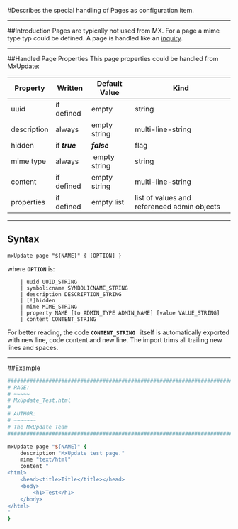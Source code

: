 <!--
 *
 *  This file is part of MxUpdate <http://www.mxupdate.org>.
 *
 *  MxUpdate is a deployment tool for a PLM platform to handle
 *  administration objects as single update files (configuration item).
 *
 *  Copyright (C) 2008-2016 The MxUpdate Team
 *
 *  The Manual of MxUpdate is licensed under a CC BY-NC-SA 4.0 license
 *  (Creative Commons Attribution-NonCommercial-ShareAlike 4.0 
 *  International 4.0 license).
 *
 *  You should have received a copy of the license along with this
 *  work. If not, see <http://creativecommons.org/licenses/by-nc-sa/4.0/>.
 *
-->

#Describes the special handling of Pages as configuration item.

----
##Introduction
Pages are typically not used from MX. For a page a mime type typ could be defined. A page is handled like an [inquiry](CI_UI_Inquiry.md).

----
##Handled Page Properties
This page properties could be handled from MxUpdate:

Property    | Written            | Default Value | Kind
------------|--------------------|---------------|----
uuid        | if defined         | empty         | string
description | always             | empty string  | multi-line-string
hidden      | if ***true***      | ***false***   | flag
mime type   | always             | empty string  | string
content     | if defined         | empty string  | multi-line-string
properties  | if defined         | empty list    | list of values and referenced admin objects

----
## Syntax
```
mxUpdate page "${NAME}" { [OPTION] }
```
where **`OPTION`** is:
```
    | uuid UUID_STRING
    | symbolicname SYMBOLICNAME_STRING
    | description DESCRIPTION_STRING
    | [!]hidden
    | mime MIME_STRING
    | property NAME [to ADMIN_TYPE ADMIN_NAME] [value VALUE_STRING]
    | content CONTENT_STRING
```

For better reading, the code **`CONTENT_STRING `** itself is automatically exported with new line, code content and new line. The import trims all trailing new lines and spaces.

----
##Example
```tcl
################################################################################
# PAGE:
# ~~~~~
# MxUpdate_Test.html
#
# AUTHOR:
# ~~~~~~~
# The MxUpdate Team
################################################################################

mxUpdate page "${NAME}" {
    description "MxUpdate test page."
    mime "text/html"
    content "
<html>
    <head><title>Title</title></head>
    <body>
        <h1>Test</h1>
    </body>
</html>
"
}
```